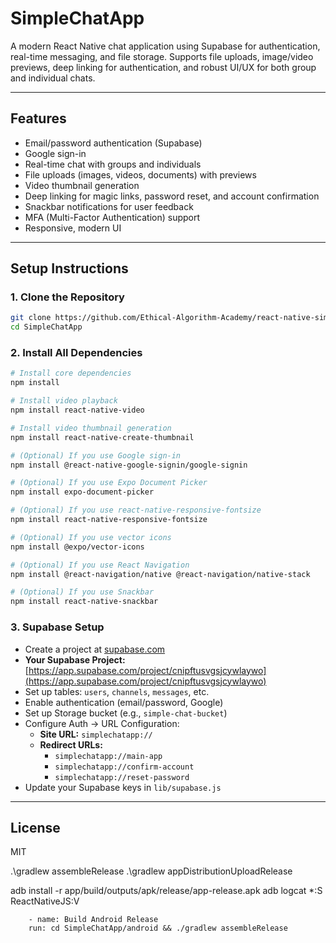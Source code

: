 # SimpleChatApp

A modern React Native chat application using Supabase for authentication, real-time messaging, and file storage. Supports file uploads, image/video previews, deep linking for authentication, and robust UI/UX for both group and individual chats.

---

## Features
- Email/password authentication (Supabase)
- Google sign-in
- Real-time chat with groups and individuals
- File uploads (images, videos, documents) with previews
- Video thumbnail generation
- Deep linking for magic links, password reset, and account confirmation
- Snackbar notifications for user feedback
- MFA (Multi-Factor Authentication) support
- Responsive, modern UI

---

## Setup Instructions

### 1. **Clone the Repository**
```sh
git clone https://github.com/Ethical-Algorithm-Academy/react-native-simple-chat-message.git
cd SimpleChatApp
```

### 2. **Install All Dependencies**
```sh
# Install core dependencies
npm install

# Install video playback
npm install react-native-video

# Install video thumbnail generation
npm install react-native-create-thumbnail

# (Optional) If you use Google sign-in
npm install @react-native-google-signin/google-signin

# (Optional) If you use Expo Document Picker
npm install expo-document-picker

# (Optional) If you use react-native-responsive-fontsize
npm install react-native-responsive-fontsize

# (Optional) If you use vector icons
npm install @expo/vector-icons

# (Optional) If you use React Navigation
npm install @react-navigation/native @react-navigation/native-stack

# (Optional) If you use Snackbar
npm install react-native-snackbar
```

### 3. **Supabase Setup**
- Create a project at [supabase.com](https://supabase.com/)
- **Your Supabase Project:** [https://app.supabase.com/project/cnipftusvgsjcywlaywo](https://app.supabase.com/project/cnipftusvgsjcywlaywo)
- Set up tables: `users`, `channels`, `messages`, etc.
- Enable authentication (email/password, Google)
- Set up Storage bucket (e.g., `simple-chat-bucket`)
- Configure Auth → URL Configuration:
  - **Site URL:** `simplechatapp://`
  - **Redirect URLs:**
    - `simplechatapp://main-app`
    - `simplechatapp://confirm-account`
    - `simplechatapp://reset-password`
- Update your Supabase keys in `lib/supabase.js`

---

## License
MIT



.\gradlew assembleRelease
.\gradlew appDistributionUploadRelease

adb install -r app/build/outputs/apk/release/app-release.apk
adb logcat *:S ReactNativeJS:V


        - name: Build Android Release
        run: cd SimpleChatApp/android && ./gradlew assembleRelease